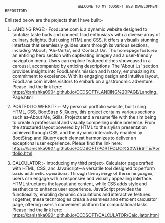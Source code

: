                                      WELCOME TO MY CODSOFT WEB DEVELOPMENT REPOSITORY!
                                     
Enlisted below are the projects that I have built:-

1. LANDING PAGE:-
FoodLane.com is a dynamic website designed to tantalize taste buds and connect food enthusiasts with a diverse array of culinary delights. Built using HTML and CSS, it offers a visually stunning interface that seamlessly guides users through its various sections, including 'About', 'Ala-Carte', and 'Contact Us'. The homepage features an enticing hero section with captivating imagery and a user-friendly navigation menu. Users can explore featured dishes showcased in a carousel, accompanied by enticing descriptions. The 'About Us' section provides insights into FoodLane's mission and history, emphasizing its commitment to excellence. With its engaging design and intuitive layout, FoodLane.com invites visitors to embark on a gastronomic adventure.
Please find the link here: https://kanishka0904.github.io/CODSOFT/LANDING%20PAGE/Landing_Page.html

 3. PORTFOLIO WEBSITE :-
My personal portfolio website, built using HTML, CSS, BootStrap & jQuery, this project contains various sections such as-About Me, Skills, Projects and a resume file with the aim being to create a professional and visually compelling online presence.
From the structured layout powered by HTML to the stylish presentation achieved through CSS, and the dynamic interactivity enabled by BootStrap and jQuery each element harmonizes to deliver an exceptional user experience.
Please find the link here: https://kanishka0904.github.io/CODSOFT/PORTFOLIO%20WEBSITE/Portfolio.html

4. CALCULATOR :-
Introducing my third project- Calculator page crafted with HTML, CSS, and JavaScript—a versatile tool designed to perform basic arithmetic operations. Through the synergy of these languages, users can engage with a responsive and visually appealing interface. HTML structures the layout and content, while CSS adds style and aesthetics to enhance user experience. JavaScript provides the functionality, enabling dynamic calculations and interactive features. Together, these technologies create a seamless and efficient calculator page, offering users a convenient platform for computational tasks
Please find the link here: https://kanishka0904.github.io/CODSOFT/CALCULATOR/Calculator.html





